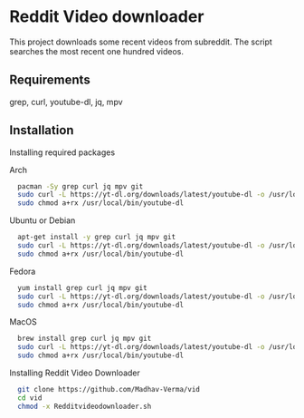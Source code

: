 
# Reddit Video downloader

This project downloads some recent videos from subreddit. The script searches the most recent one hundred videos.


## Requirements
grep,
curl,
youtube-dl,
jq,
mpv
## Installation
Installing required packages

Arch
```bash
  pacman -Sy grep curl jq mpv git
  sudo curl -L https://yt-dl.org/downloads/latest/youtube-dl -o /usr/local/bin/youtube-dl
  sudo chmod a+rx /usr/local/bin/youtube-dl
```
Ubuntu or Debian
```bash
  apt-get install -y grep curl jq mpv git
  sudo curl -L https://yt-dl.org/downloads/latest/youtube-dl -o /usr/local/bin/youtube-dl
  sudo chmod a+rx /usr/local/bin/youtube-dl
```
Fedora
```bash
  yum install grep curl jq mpv git
  sudo curl -L https://yt-dl.org/downloads/latest/youtube-dl -o /usr/local/bin/youtube-dl
  sudo chmod a+rx /usr/local/bin/youtube-dl
```
MacOS
```bash
  brew install grep curl jq mpv git
  sudo curl -L https://yt-dl.org/downloads/latest/youtube-dl -o /usr/local/bin/youtube-dl
  sudo chmod a+rx /usr/local/bin/youtube-dl
```

Installing Reddit Video Downloader

```bash
  git clone https://github.com/Madhav-Verma/vid
  cd vid
  chmod -x Redditvideodownloader.sh
```
